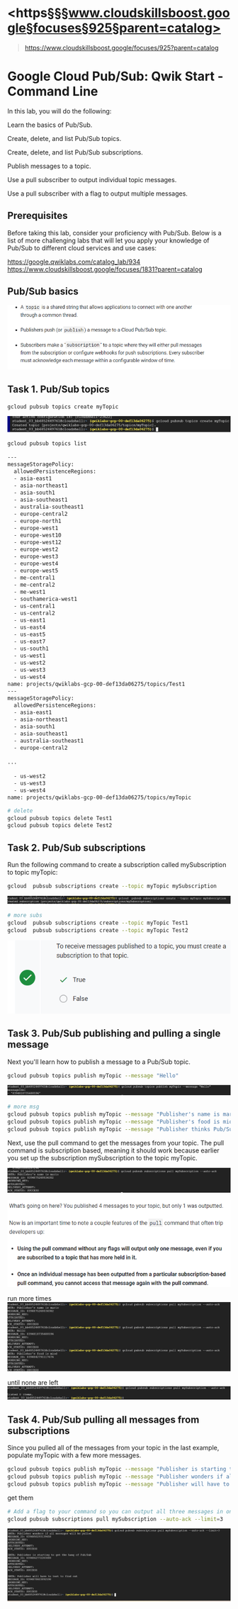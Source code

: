 # <https§§§www.cloudskillsboost.google§focuses§925§parent=catalog>
> <https://www.cloudskillsboost.google/focuses/925?parent=catalog>

# Google Cloud Pub/Sub: Qwik Start - Command Line

In this lab, you will do the following:

Learn the basics of Pub/Sub.

Create, delete, and list Pub/Sub topics.

Create, delete, and list Pub/Sub subscriptions.

Publish messages to a topic.

Use a pull subscriber to output individual topic messages.

Use a pull subscriber with a flag to output multiple messages.

## Prerequisites

Before taking this lab, consider your proficiency with Pub/Sub. Below is a list of more challenging labs that will let you apply your knowledge of Pub/Sub to different cloud services and use cases:

https://google.qwiklabs.com/catalog_lab/934
https://www.cloudskillsboost.google/focuses/1831?parent=catalog

## Pub/Sub basics

![](1686828415165.png)

## Task 1. Pub/Sub topics


```bash
gcloud pubsub topics create myTopic
```
![](1686828457077.png)

```bash
gcloud pubsub topics list
```
```
---
messageStoragePolicy:
  allowedPersistenceRegions:
  - asia-east1
  - asia-northeast1
  - asia-south1
  - asia-southeast1
  - australia-southeast1
  - europe-central2
  - europe-north1
  - europe-west1
  - europe-west10
  - europe-west12
  - europe-west2
  - europe-west3
  - europe-west4
  - europe-west5
  - me-central1
  - me-central2
  - me-west1
  - southamerica-west1
  - us-central1
  - us-central2
  - us-east1
  - us-east4
  - us-east5
  - us-east7
  - us-south1
  - us-west1
  - us-west2
  - us-west3
  - us-west4
name: projects/qwiklabs-gcp-00-def13da06275/topics/Test1
---
messageStoragePolicy:
  allowedPersistenceRegions:
  - asia-east1
  - asia-northeast1
  - asia-south1
  - asia-southeast1
  - australia-southeast1
  - europe-central2

...

  - us-west2
  - us-west3
  - us-west4
name: projects/qwiklabs-gcp-00-def13da06275/topics/myTopic
  ```

```bash
# delete
gcloud pubsub topics delete Test1
gcloud pubsub topics delete Test2
```
## Task 2. Pub/Sub subscriptions

Run the following command to create a subscription called mySubscription to topic myTopic:

```bash
gcloud  pubsub subscriptions create --topic myTopic mySubscription
```
![](1686828701281.png)

```bash
# more subs
gcloud  pubsub subscriptions create --topic myTopic Test1
gcloud  pubsub subscriptions create --topic myTopic Test2
```

![](1686828761780.png)

## Task 3. Pub/Sub publishing and pulling a single message

Next you'll learn how to publish a message to a Pub/Sub topic.

```bash
gcloud pubsub topics publish myTopic --message "Hello"
```
![](1686828819221.png)

```bash
# more msg
gcloud pubsub topics publish myTopic --message "Publisher's name is mario"
gcloud pubsub topics publish myTopic --message "Publisher's food is miod"
gcloud pubsub topics publish myTopic --message "Publisher thinks Pub/Sub is awesome"
```

Next, use the pull command to get the messages from your topic. The pull command is subscription based, meaning it should work because earlier you set up the subscription mySubscription to the topic myTopic.

![](1686828928419.png)

![](1686828955947.png)

run more times
![](1686828986433.png)

until none are left
![](1686829035072.png)

## Task 4. Pub/Sub pulling all messages from subscriptions

Since you pulled all of the messages from your topic in the last example, populate myTopic with a few more messages.

```bash
gcloud pubsub topics publish myTopic --message "Publisher is starting to get the hang of Pub/Sub"
gcloud pubsub topics publish myTopic --message "Publisher wonders if all messages will be pulled"
gcloud pubsub topics publish myTopic --message "Publisher will have to test to find out"
```

get them

```bash
# Add a flag to your command so you can output all three messages in one request.
gcloud pubsub subscriptions pull mySubscription --auto-ack --limit=3
```
![](1686829103515.png)
